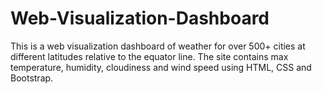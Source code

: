 # Web-Visualization-Dashboard
This is a web visualization dashboard of weather for over 500+ cities at different latitudes relative to the equator line.  The site contains max temperature, humidity, cloudiness and wind speed using HTML, CSS and Bootstrap.
